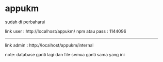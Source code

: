 # appukm
sudah di perbaharui


link user : http://localhost/appukm/
npm atau pass : 1144096

----------------------------------------------
link admin : http://localhost/appukm/internal

note: database ganti lagi dan file semua ganti sama yang ini
